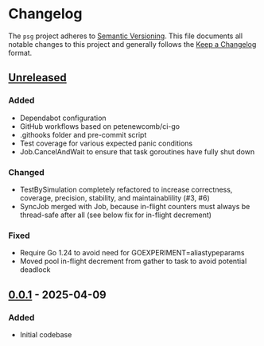 # Changelog

The `psg` project adheres to [Semantic Versioning]. This file documents all
notable changes to this project and generally follows the [Keep a Changelog]
format.

## [Unreleased]

### Added

- Dependabot configuration
- GitHub workflows based on petenewcomb/ci-go
- .githooks folder and pre-commit script
- Test coverage for various expected panic conditions
- Job.CancelAndWait to ensure that task goroutines have fully shut down

### Changed

- TestBySimulation completely refactored to increase correctness, coverage,
  precision, stability, and maintainablility (#3, #6)
- SyncJob merged with Job, because in-flight counters must always be thread-safe
  after all (see below fix for in-flight decrement)

### Fixed

- Require Go 1.24 to avoid need for GOEXPERIMENT=aliastypeparams
- Moved pool in-flight decrement from gather to task to avoid potential deadlock

## [0.0.1] - 2025-04-09

### Added

- Initial codebase

[unreleased]: https://github.com/petenewcomb/psg-go/compare/v0.0.1...HEAD
[0.0.1]: https://github.com/petenewcomb/psg-go/releases/tag/v0.0.1
[Keep a Changelog]: https://keepachangelog.com/en/1.1.0/
[Semantic Versioning]: https://semver.org/spec/v2.0.0.html
